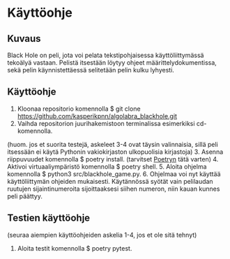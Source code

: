 # Käyttöohje

## Kuvaus

Black Hole on peli, jota voi pelata tekstipohjaisessa käyttöliittymässä tekoälyä vastaan. Pelistä itsestään löytyy ohjeet määrittelydokumentissa, sekä pelin käynnistettäessä selitetään pelin kulku lyhyesti.

## Käyttöohje

1. Kloonaa repositorio komennolla $ git clone https://github.com/kasperikpnn/algolabra_blackhole.git
2. Vaihda repositorion juurihakemistoon terminalissa esimerkiksi cd-komennolla.

(huom. jos et suorita testejä, askeleet 3-4 ovat täysin valinnaisia, sillä peli itsessään ei käytä Pythonin vakiokirjaston ulkopuolisia kirjastoja)
3. Asenna riippuvuudet komennolla $ poetry install. (tarvitset [Poetryn](https://python-poetry.org/docs/) tätä varten)
4. Aktivoi virtuaaliympäristö komennolla $ poetry shell.
5. Aloita ohjelma komennolla $ python3 src/blackhole_game.py.
6. Ohjelmaa voi nyt käyttää käyttöliittymän ohjeiden mukaisesti. Käytännössä syötät vain pelilaudan ruutujen sijaintinumeroita sijoittaaksesi siihen numeron, niin kauan kunnes peli päättyy.

## Testien käyttöohje
(seuraa aiempien käyttöohjeiden askelia 1-4, jos et ole sitä tehnyt)
1. Aloita testit komennolla $ poetry pytest.

